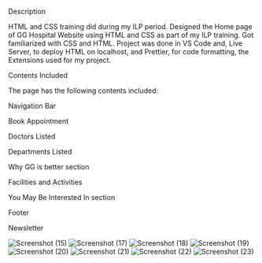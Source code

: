 Description

HTML and CSS training did during my ILP period. Designed the Home page of GG Hospital Website using HTML and CSS as part of my ILP training. Got familiarized with CSS and HTML.
Project was done in VS Code and, Live Server, to deploy HTML on localhost, and Prettier, for code formatting, the Extensions used for my project.

Contents Included

The page has the following contents included:

Navigation Bar

Book Appointment

Doctors Listed

Departments Listed

Why GG is better section

Facilities and Activities

You May Be Interested In section

Footer

Newsletter


![Screenshot (15)](https://github.com/Gokulsurendran/GG-HOSPITAL/assets/69446380/b12f7718-97f2-49ab-9053-2fbf61ac6b15)
![Screenshot (17)](https://github.com/Gokulsurendran/GG-HOSPITAL/assets/69446380/9cabb852-770c-475b-bfde-d28ad5dd60c1)
![Screenshot (18)](https://github.com/Gokulsurendran/GG-HOSPITAL/assets/69446380/c5292d47-048b-4ba1-ba4b-5656ad2ad5fc)
![Screenshot (19)](https://github.com/Gokulsurendran/GG-HOSPITAL/assets/69446380/97199a82-0f6b-4bcf-a9db-a16f050ddd44)
![Screenshot (20)](https://github.com/Gokulsurendran/GG-HOSPITAL/assets/69446380/2d3973e9-498d-48ac-a795-aa2fb50e0cce)
![Screenshot (21)](https://github.com/Gokulsurendran/GG-HOSPITAL/assets/69446380/98f5a7a8-ce47-4ec1-846b-4038d918dad7)
![Screenshot (22)](https://github.com/Gokulsurendran/GG-HOSPITAL/assets/69446380/8347f4e8-60fc-42e3-b69b-b3e0e729aeb2)
![Screenshot (23)](https://github.com/Gokulsurendran/GG-HOSPITAL/assets/69446380/919c589f-40bb-43bc-8ea9-0fbc608da4cc)
